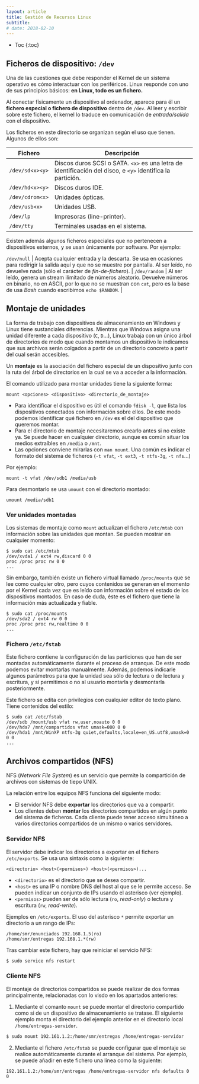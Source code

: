 ```yaml
---
layout: article
title: Gestión de Recursos Linux
subtitle: 
# date: 2018-02-10
---
```


* Toc
{:toc}

## Ficheros de dispositivo: `/dev`

Una de las cuestiones que debe responder el Kernel de un sistema operativo es cómo interactuar con los periféricos. Linux responde con uno de sus principios básicos: **en Linux, todo es un fichero.**

Al conectar físicamente un dispositivo al ordenador, aparece para él un **fichero especial o fichero de dispositivo** dentro de `/dev`. Al leer y escribir sobre este fichero, el kernel lo traduce en comunicación de *entrada/salida* con el dispositivo.

Los ficheros en este directorio se organizan según el uso que tienen. Algunos de ellos son:

| Fichero | Descripción
|---|---
| `/dev/sd<x><y>` | Discos duros SCSI o SATA. `<x>` es una letra de identificación del disco, e `<y>` identifica la partición.
| `/dev/hd<x><y>` | Discos duros IDE.
| `/dev/cdrom<x>` | Unidades ópticas.
| `/dev/usb<x>`   | Unidades USB.
| `/dev/lp`       | Impresoras (line-printer).
| `/dev/tty`      | Terminales usadas en el sistema.

Existen además algunos ficheros especiales que no pertenecen a dispositivos externos, y se usan únicamente por software. Por ejemplo:

`/dev/null` | Acepta cualquier entrada y la descarta. Se usa en ocasiones para redirigir la salida aquí y que no se muestre por pantalla. Al ser leído, no devuelve nada (sólo el carácter de *fin-de-fichero*). |
`/dev/random` | Al ser leído, genera un stream ilimitado de números aleatorio. Devuelve números en binario, no en ASCII, por lo que no se muestran con `cat`, pero es la base de usa *Bash* cuando escribimos `echo $RANDOM`. |


## Montaje de unidades

La forma de trabajo con dispositivos de almacenamiento en Windows y Linux tiene sustanciales diferencias. Mientras que Windows asigna una unidad diferente a cada dispositivo (`C`, `D`...), Linux trabaja con un único árbol de directorios de modo que cuando montamos un dispositivo le indicamos que sus archivos serán colgados a partir de un directorio concreto a partir del cual serán accesibles.

Un **montaje** es la asociación del fichero especial de un dispositivo junto con la ruta del árbol de directorios en la cual se va a acceder a la información.

El comando utilizado para montar unidades tiene la siguiente forma:
```
mount <opciones> <dispositivo> <directorio_de_montaje>
```

- Para identificar el dispositivo es útil el comando `fdisk -l`, que lista los dispositivos conectados con información sobre ellos. De este modo podemos identificar qué fichero en `/dev` es el del dispositivo que queremos montar.
- Para el directorio de montaje necesitaremos crearlo antes si no existe ya. Se puede hacer en cualquier directorio, aunque es común situar los medios extraíbles en `/media` o `/mnt`.
- Las opciones conviene mirarlas con `man mount`. Una común es indicar el formato del sistema de ficheros (`-t vfat`, `-t ext3`, `-t ntfs-3g`, `-t nfs`...)

Por ejemplo:
```
mount -t vfat /dev/sdb1 /media/usb
```

Para desmontarlo se usa `umount` con el directorio montado:
```
umount /media/sdb1
```

### Ver unidades montadas

Los sistemas de montaje como `mount` actualizan el fichero `/etc/mtab` con información sobre las unidades que montan. Se pueden mostrar en cualquier momento:
```
$ sudo cat /etc/mtab
/dev/xvda1 / ext4 rw,discard 0 0
proc /proc proc rw 0 0
...
```

Sin embargo, también existe un fichero virtual llamado `/proc/mounts` que se lee como cualquier otro, pero cuyos contenidos se generan en el momento por el Kernel cada vez que es leído con información sobre el estado de los dispositivos montados. En caso de duda, éste es el fichero que tiene la información más actualizada y fiable.
```
$ sudo cat /proc/mounts
/dev/sda2 / ext4 rw 0 0
proc /proc proc rw,realtime 0 0
...
```


### Fichero `/etc/fstab`

Este fichero contiene la configuración de las particiones que han de ser montadas automáticamente durante el proceso de arranque. De este modo podemos evitar montarlas manualmente. Además, podemos indicarle algunos parámetros para que la unidad sea sólo de lectura o de lectura y escritura, y si permitimos o no al usuario montarla y desmontarla posteriormente.

Este fichero se edita con privilegios con cualquier editor de texto plano. Tiene contenidos del estilo:
```
$ sudo cat /etc/fstab
/dev/sdb /mount/usb vfat rw,user,noauto 0 0
/dev/hda7 /mnt/compartidos vfat umask=000 0 0
/dev/hda1 /mnt/WinXP ntfs-3g quiet,defaults,locale=en_US.utf8,umask=0 0 0
...
```


## Archivos compartidos (NFS)

NFS (*Network File System*) es un servicio que permite la compartición de archivos con sistemas de tiepo UNIX.

La relación entre los equipos NFS funciona del siguiente modo:
- El servidor NFS debe **exportar** los directorios que va a compartir.
- Los clientes deben **montar** los directorios compartidos en algún punto del sistema de ficheros. Cada cliente puede tener acceso simultáneo a varios directorios compartidos de un mismo o varios servidores.


### Servidor NFS

El servidor debe indicar los directorios a exportar en el fichero `/etc/exports`. Se usa una sintaxis como la siguiente:
```
<directorio> <host>(<permisos>) <host>(<permisos>)...
```
- `<directorio>` es el directorio que se desea compartir.
- `<host>` es una IP o nombre DNS del host al que se le permite acceso. Se pueden indicar un conjunto de IPs usando el asterisco (ver ejemplo).
- `<permisos>` pueden ser de sólo lectura (`ro`, *read-only*) o lectura y escritura (`rw`, *read-write*).

Ejemplos en `/etc/exports`. El uso del asterisco `*` permite exportar un directorio a un rango de IPs:
```
/home/smr/enunciados 192.168.1.5(ro)
/home/smr/entregas 192.168.1.*(rw)
```

Tras cambiar este fichero, hay que reiniciar el servicio NFS:
```bash
$ sudo service nfs restart
```


### Cliente NFS

El montaje de directorios compartidos se puede realizar de dos formas principalmente, relacionadas con lo visdo en los apartados anteriores:

1. Mediante el comanto `mount` se puede montar el directorio compartido como si de un dispositivo de almacenamiento se tratase. El siguiente ejemplo monta el directorio del ejemplo anterior en el directorio local `/home/entregas-servidor`.
```bash
$ sudo mount 192.161.1.2:/home/smr/entregas /home/entregas-servidor
```

2. Mediante el fichero `/etc/fstab` se puede configurar que el montaje se realice automáticamente durante el arranque del sistema. Por ejemplo, se puede añadir en este fichero una línea como la siguiente:
```
192.161.1.2:/home/smr/entregas /home/entregas-servidor nfs defaults 0 0
```
